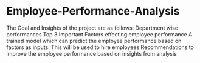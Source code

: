 # Employee-Performance-Analysis
The Goal and Insights of the project are as follows:  Department wise performances Top 3 Important Factors effecting employee performance A trained model which can predict the employee performance based on factors as inputs. This will be used to hire employees Recommendations to improve the employee performance based on insights from analysis
